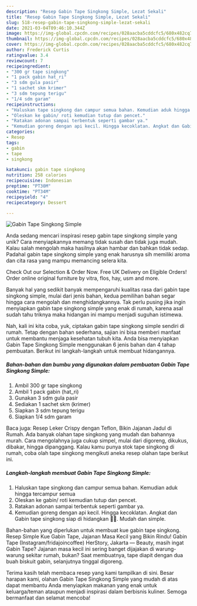 ```yaml
---
description: "Resep Gabin Tape Singkong Simple, Lezat Sekali"
title: "Resep Gabin Tape Singkong Simple, Lezat Sekali"
slug: 518-resep-gabin-tape-singkong-simple-lezat-sekali
date: 2021-03-04T09:46:10.344Z
image: https://img-global.cpcdn.com/recipes/028aacba5cddcfc5/680x482cq70/gabin-tape-singkong-simple-foto-resep-utama.jpg
thumbnail: https://img-global.cpcdn.com/recipes/028aacba5cddcfc5/680x482cq70/gabin-tape-singkong-simple-foto-resep-utama.jpg
cover: https://img-global.cpcdn.com/recipes/028aacba5cddcfc5/680x482cq70/gabin-tape-singkong-simple-foto-resep-utama.jpg
author: Frederick Curtis
ratingvalue: 3.4
reviewcount: 7
recipeingredient:
- "300 gr tape singkong"
- "1 pack gabin hat_ri"
- "3 sdm gula pasir"
- "1 sachet skm krimer"
- "3 sdm tepung terigu"
- "1/4 sdm garam"
recipeinstructions:
- "Haluskan tape singkong dan campur semua bahan. Kemudian aduk hingga tercampur semua"
- "Oleskan ke gabin/ roti kemudian tutup dan pencet."
- "Ratakan adonan sampai terbentuk seperti gambar ya."
- "Kemudian goreng dengan api kecil. Hingga kecoklatan. Angkat dan Gabin tape singkong siap di hidangkan 🤤🥰. Mudah dan simple."
categories:
- Resep
tags:
- gabin
- tape
- singkong

katakunci: gabin tape singkong 
nutrition: 258 calories
recipecuisine: Indonesian
preptime: "PT30M"
cooktime: "PT34M"
recipeyield: "4"
recipecategory: Dessert

---
```



![Gabin Tape Singkong Simple](https://img-global.cpcdn.com/recipes/028aacba5cddcfc5/680x482cq70/gabin-tape-singkong-simple-foto-resep-utama.jpg)

Anda sedang mencari inspirasi resep gabin tape singkong simple yang unik? Cara menyiapkannya memang tidak susah dan tidak juga mudah. Kalau salah mengolah maka hasilnya akan hambar dan bahkan tidak sedap. Padahal gabin tape singkong simple yang enak harusnya sih memiliki aroma dan cita rasa yang mampu memancing selera kita.

Check Out our Selection &amp; Order Now. Free UK Delivery on Eligible Orders! Order online original furniture by vitra, flos, hay, usm and more.

Banyak hal yang sedikit banyak mempengaruhi kualitas rasa dari gabin tape singkong simple, mulai dari jenis bahan, kedua pemilihan bahan segar hingga cara mengolah dan menghidangkannya. Tak perlu pusing jika ingin menyiapkan gabin tape singkong simple yang enak di rumah, karena asal sudah tahu triknya maka hidangan ini mampu menjadi suguhan istimewa.


Nah, kali ini kita coba, yuk, ciptakan gabin tape singkong simple sendiri di rumah. Tetap dengan bahan sederhana, sajian ini bisa memberi manfaat untuk membantu menjaga kesehatan tubuh kita. Anda bisa menyiapkan Gabin Tape Singkong Simple menggunakan 6 jenis bahan dan 4 tahap pembuatan. Berikut ini langkah-langkah untuk membuat hidangannya.

<!--inarticleads1-->

##### Bahan-bahan dan bumbu yang digunakan dalam pembuatan Gabin Tape Singkong Simple:

1. Ambil 300 gr tape singkong
1. Ambil 1 pack gabin (hat_ri)
1. Gunakan 3 sdm gula pasir
1. Sediakan 1 sachet skm (krimer)
1. Siapkan 3 sdm tepung terigu
1. Siapkan 1/4 sdm garam


Baca juga: Resep Leker Crispy dengan Teflon, Bikin Jajanan Jadul di Rumah. Ada banyak olahan tape singkong yang mudah dan bahannya murah. Cara mengolahnya juga cukup simpel, mulai dari digoreng, dikukus, dibakar, hingga dipanggang. Kalau kamu punya stok tape singkong di rumah, coba olah tape singkong mengikuti aneka resep olahan tape berikut ini. 

<!--inarticleads2-->

##### Langkah-langkah membuat Gabin Tape Singkong Simple:

1. Haluskan tape singkong dan campur semua bahan. Kemudian aduk hingga tercampur semua
1. Oleskan ke gabin/ roti kemudian tutup dan pencet.
1. Ratakan adonan sampai terbentuk seperti gambar ya.
1. Kemudian goreng dengan api kecil. Hingga kecoklatan. Angkat dan Gabin tape singkong siap di hidangkan 🤤🥰. Mudah dan simple.


Bahan-bahan yang diperlukan untuk membuat kue gabin tape singkong. Resep Simple Kue Gabin Tape, Jajanan Masa Kecil yang Bikin Rindu! Gabin Tape (Instagram/fridajoincoffee) HerStory, Jakarta — Beauty, masih ingat Gabin Tape? Jajanan masa kecil ini sering banget dijajakan di warung-warung sekitar rumah, bukan? Saat membuatnya, tape diapit dengan dua buah biskuit gabin, selanjutnya tinggal digoreng. 

Terima kasih telah membaca resep yang kami tampilkan di sini. Besar harapan kami, olahan Gabin Tape Singkong Simple yang mudah di atas dapat membantu Anda menyiapkan makanan yang enak untuk keluarga/teman ataupun menjadi inspirasi dalam berbisnis kuliner. Semoga bermanfaat dan selamat mencoba!
